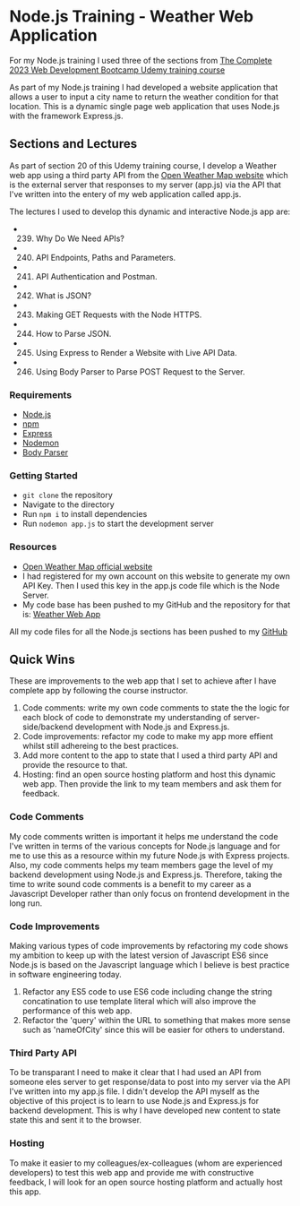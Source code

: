 # Node.js Training - Weather Web Application

For my Node.js training I used three of the sections from [The Complete 2023 Web Development Bootcamp Udemy training course](https://www.udemy.com/course/the-complete-web-development-bootcamp/)

As part of my Node.js training I had developed a website application that allows a user to input a city name to return the weather condition for that location. This is a dynamic single page web application that uses Node.js with the framework Express.js.

## Sections and Lectures
As part of section 20 of this Udemy training course, I develop a Weather web app using a third party API from the [Open Weather Map website](https://openweathermap.org/api) which is the external server that responses to my server (app.js) via the API that I've written into the entery of my web application called app.js.

The lectures I used to develop this dynamic and interactive Node.js app are:

- 239. Why Do We Need APIs?
- 240. API Endpoints, Paths and Parameters.
- 241. API Authentication and Postman.
- 242. What is JSON?
- 243. Making GET Requests with the Node HTTPS.
- 244. How to Parse JSON.
- 245. Using Express to Render a Website with Live API Data.
- 246. Using Body Parser to Parse POST Request to the Server.

### Requirements
- [Node.js](https://nodejs.org/)
- [npm](https://docs.npmjs.com/downloading-and-installing-node-js-and-npm)
- [Express](https://expressjs.com/)
- [Nodemon](https://nodemon.io/)
- [Body Parser](https://www.npmjs.com/package/body-parser)

### Getting Started

- `git clone` the repository
- Navigate to the directory
- Run `npm i` to install dependencies
- Run `nodemon app.js` to start the development server 

### Resources

- [Open Weather Map official website](https://openweathermap.org/api)
- I had registered for my own account on this website to generate my own API Key. Then I used this key in the app.js code file which is the Node Server.
- My code base has been pushed to my GitHub and the repository for that is: [Weather Web App](https://github.com/VanessaTsang888/the-complete-2023-web-development-bootcamp/tree/dev/S20-APIs/246-using-body-parser-to-parse-post)

All my code files for all the Node.js sections has been pushed to my [GitHub](https://github.com/VanessaTsang888/the-complete-2023-web-development-bootcamp/tree/dev)

## Quick Wins
These are improvements to the web app that I set to achieve after I have complete app by following the course instructor.
1. Code comments: write my own code comments to state the the logic for each block of code to demonstrate my understanding of server-side/backend development with Node.js and Express.js.
2. Code improvements: refactor my code to make my app more effient whilst still adhereing to the best practices.
3. Add more content to the app to state that I used a third party API and provide the resource to that.
4. Hosting: find an open source hosting platform and host this dynamic web app. Then provide the link to my team members and ask them for feedback.

### Code Comments
My code comments written is important it helps me understand the code I've written in terms of the various concepts for Node.js language and for me to use this as a resource within my future Node.js with Express projects. Also, my code comments helps my team members gage the level of my backend development using Node.js and Express.js. Therefore, taking the time to write sound code comments is a benefit to my career as a Javascript Developer rather than only focus on frontend development in the long run.

### Code Improvements
Making various types of code improvements by refactoring my code shows my ambition to keep up with the latest version of Javascript ES6 since Node.js is based on the Javascript language which I believe is best practice in software engineering today.
1. Refactor any ES5 code to use ES6 code including change the string concatination to use template literal which will also improve the performance of this web app.
2. Refactor the 'query' within the URL to something that makes more sense such as 'nameOfCity' since this will be easier for others to understand.

### Third Party API
To be transparant I need to make it clear that I had used an  API from someone eles server to get response/data to post into my server via the API I've written into my app.js file. I didn't develop the API myself as the objective of this project is to learn to use Node.js and Express.js for backend development. This is why I have developed new content to state state this and sent it to the browser.

### Hosting
To make it easier to my colleagues/ex-colleagues (whom are experienced developers) to test this web app and provide me with constructive feedback, I will look for an open source hosting platform and actually host this app.